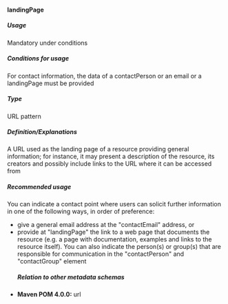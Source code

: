 #### landingPage

##### Usage

Mandatory under conditions

##### Conditions for usage

For contact information, the data of a contactPerson or an email or a landingPage must be provided

##### Type

URL pattern

##### Definition/Explanations

A URL used as the landing page of a resource providing general information; for instance, it may present a description of the resource, its creators and possibly include links to the URL where it can be accessed from

##### Recommended usage

You can indicate a contact point where users can solicit further information in one of the following ways, in order of preference:

* give a general email address at the "contactEmail" address, or
* provide at "landingPage" the link to a web page that documents the resource \(e.g. a page with documentation, examples and links to the resource itself\). 
  You can also indicate the person\(s\) or group\(s\) that are responsible for communication in the "contactPerson" and "contactGroup" element
  ##### Relation to other metadata schemas
* **Maven POM 4.0.0:** url



